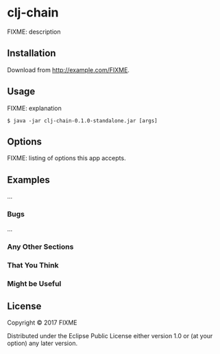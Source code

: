 # clj-chain

FIXME: description

## Installation

Download from http://example.com/FIXME.

## Usage

FIXME: explanation

    $ java -jar clj-chain-0.1.0-standalone.jar [args]

## Options

FIXME: listing of options this app accepts.

## Examples

...

### Bugs

...

### Any Other Sections
### That You Think
### Might be Useful

## License

Copyright © 2017 FIXME

Distributed under the Eclipse Public License either version 1.0 or (at
your option) any later version.
